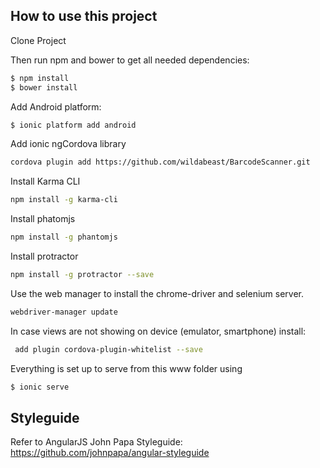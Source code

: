 ## How to use this project

Clone Project

Then run npm and bower to get all needed dependencies:

```bash
$ npm install
$ bower install
``` 

Add Android platform:

```bash
$ ionic platform add android
```

Add ionic ngCordova library
```bash
cordova plugin add https://github.com/wildabeast/BarcodeScanner.git
```

Install Karma CLI
```bash
npm install -g karma-cli
```

Install phatomjs
```bash
npm install -g phantomjs
```

Install protractor
```bash
npm install -g protractor --save
```

Use the web manager to install the chrome-driver and selenium server.
```bash
webdriver-manager update
```

In case views are not showing on device (emulator, smartphone) install:
```bash
 add plugin cordova-plugin-whitelist --save
 ```

Everything is set up to serve from this www folder using
```bash
$ ionic serve
```
## Styleguide

Refer to AngularJS John Papa Styleguide: https://github.com/johnpapa/angular-styleguide
